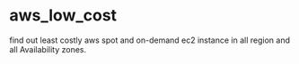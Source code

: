 # aws_low_cost
find out least costly aws spot and on-demand ec2 instance in all region and all Availability zones.
